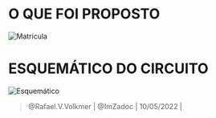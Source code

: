 
# O QUE FOI PROPOSTO
![Matricula](https://i.imgur.com/VfFv5Kb.png)

# ESQUEMÁTICO DO CIRCUITO
![Esquemático](https://i.imgur.com/g4n8xHx.png)

> @Rafael.V.Volkmer | @ImZadoc | 10/05/2022 |
